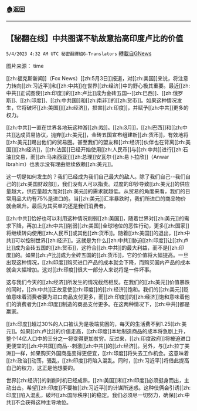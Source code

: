###  [:house:返回](README.md)
---


## 【秘翻在线】中共图谋不轨故意抬高印度卢比的价值
`5/4/2023 4:32 AM UTC 秘密翻譯組G-Translators` [轉載自GNews](https://gnews.org/articles/1273723)

         

图片来源： time

[[zh:福克斯新闻]]（Fox News）[[zh:5月3日]]报道，对[[zh:美国]]来说，将注意力转向[[zh:习近平]]和[[zh:中共]]在世界[[zh:经济]]中的野心极其重要。最近[[zh:中共]]正试图使[[zh:印度]]的[[zh:卢比]]成为金砖五国--[[zh:巴西]]、[[zh:俄罗斯]]、[[zh:印度]]、[[zh:中共国]]和[[zh:南非]]的[[zh:货币]]。如果这种情况发生，它将破坏[[zh:美国]][[zh:经济]]，损害[[zh:印度]]，并赋予[[zh:中共]]更多的权力。

[[zh:中共]]一直在世界各地玩这种游[[zh:戏]]。[[zh:3月]]，[[zh:巴西]]和[[zh:中共]]达成贸易协议，抛弃[[zh:美元]]，金砖五国宣布组建新[[zh:货币]]，有效地将[[zh:美元]]踢出他们的贸易圈。甚至我们的盟友和[[zh:经济]]伙伴也在背离[[zh:美国]][[zh:经济]]，[[zh:法国]]已经开始使用[[zh:人民币]]与[[zh:中共]]进行[[zh:石油]]交易，而[[zh:马来西亚]][[zh:总理]]安瓦尔·[[zh:易卜拉欣]]（Anwar Ibrahim）也表示没有理由继续依赖[[zh:美元]]。

这一切是如何发生的？我们已经成为我们自己最大的敌人。除了我们自己\--我们自己的[[zh:美国财政部]]，我们没有人可以指责。过度的印钞导致[[zh:美元]]的供应量越大，供应量越大而对[[zh:美元]]的需求就越低。从贸易的角度来看，我们的日常用品大约有75%是进口的。当[[zh:美元]]汇率暴跌时，我们所进口的商品物价就会飙升。最后为其买单的还是我们消费者。

[[zh:中共]]恰好也可以利用这种情况削弱[[zh:美国]]，随着世界对[[zh:美元]]的需求下降，再加上[[zh:中共]]削弱[[zh:美国]]全球地位的恶性行动，更多[[zh:国家]]将继续转向使用[[zh:人民币]]或其他[[zh:货币]]。随着[[zh:美国]]的退出，[[zh:中共]]可以控制世界[[zh:经济]]。这就是为什么[[zh:中共]]胁迫[[zh:印度]]让[[zh:卢比]]成为金砖五国的[[zh:货币]]，这符合[[zh:中共]]的最大利益，而不是[[zh:印度]]的。如果[[zh:卢比]]成为金砖五国的[[zh:货币]]，它的价值将大幅提高。一旦出现这种情况，[[zh:印度]]购买进口产品的成本就会下降，而购买国内产品的成本就会大幅增加。这对[[zh:印度]]很大一部分人来说将是一件坏事。

这与我们今天的[[zh:经济]]所发生的情况截然相反。在我们的[[zh:美元]]价值暴跌的同时，[[zh:中共]]正故意使[[zh:印度]]的[[zh:经济]]饱和。我们的[[zh:美元]]贬值意味着消费者要为进口商品支付更多，而[[zh:印度]]的[[zh:经济]]饱和意味着他们的消费者为[[zh:印度]]制造的商品支付更多。在这两种情况下，[[zh:中共]]都是赢家。

[[zh:印度]]超过30%的人口被认为是极端贫困的，每天的生活费不到1.25[[zh:美元]]。如果[[zh:卢比]]的价值走高，[[zh:印度]]本地制造商品的成本将急剧上升，整个14亿人口中的三分之一将变得更加贫穷。反过来，[[zh:印度政府]]将被迫进口更便宜的[[zh:中共国]]商品\--刺激[[zh:中共]]的[[zh:经济]]。另外，与[[zh:拉丁美洲]]一样，如果购买外国商品变得更便宜，[[zh:印度]]将失去工作机会。这意味着[[zh:政治]]动荡，骚乱，[[zh:印度]]将陷入混乱。同时，[[zh:习近平]]将借此提高自己的权力，这正是他想要的。

世界[[zh:经济]]的剥削时机已经成熟，[[zh:美国]]和[[zh:印度]]必须挺身而出，主动出击。希望[[zh:印度]]不要被[[zh:习近平]]的计谋所迷惑。这种伎俩会引诱[[zh:印度]]陷入混乱，破坏[[zh:国际秩序]]的稳定。我们必须尽一切努力，确保[[zh:中共]]不会获得这种主导地位。
